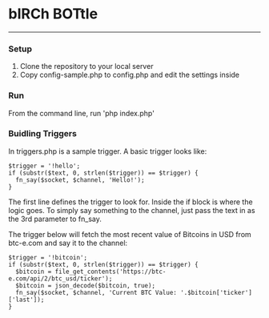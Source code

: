 # bIRCh BOTtle
---

### Setup
1. Clone the repository to your local server
2. Copy config-sample.php to config.php and edit the settings inside

### Run
From the command line, run 'php index.php'

### Buidling Triggers
In triggers.php is a sample trigger. A basic trigger looks like:
    
    $trigger = '!hello';
    if (substr($text, 0, strlen($trigger)) == $trigger) {
      fn_say($socket, $channel, 'Hello!');
    }
    
The first line defines the trigger to look for. Inside the if block is where the logic goes. To simply say something to the channel, just pass the text in as the 3rd parameter to fn_say.

The trigger below will fetch the most recent value of Bitcoins in USD from btc-e.com and say it to the channel:
  
    $trigger = '!bitcoin';
    if (substr($text, 0, strlen($trigger)) == $trigger) {
      $bitcoin = file_get_contents('https://btc-e.com/api/2/btc_usd/ticker');
      $bitcoin = json_decode($bitcoin, true);
      fn_say($socket, $channel, 'Current BTC Value: '.$bitcoin['ticker']['last']);
    }